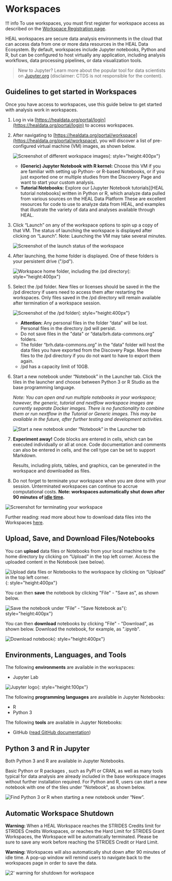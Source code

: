 # Workspaces

!!! info
      To use workspaces, you must first register for workspace access as described on the [Workspace Registration page](heal_workspace_registration.md).

HEAL workspaces are secure data analysis environments in the cloud that can access data from one or more data resources in the HEAL Data Ecosystem. By default, workspaces include Jupyter notebooks, Python and R, but can be configured to host virtually any application, including analysis workflows, data processing pipelines, or data visualization tools.

> New to Jupyter? Learn more about the popular tool for data scientists on [Jupyter.org](https://jupyter.org/) (disclaimer: CTDS is not responsible for the content).

## Guidelines to get started in Workspaces

Once you have access to workspaces, use this guide below to get started with analysis work in workspaces.

1. Log in via [https://healdata.org/portal/login](https://healdata.org/portal/login) to access workspaces.

2. After navigating to [https://healdata.org/portal/workspace](https://healdata.org/portal/workspace), you will discover a list of pre-configured virtual machine (VM) images, as shown below.

      ![Screenshot of different workspace images](../img/HEAL_workspace_flavors.png){: style="height:400px"}

      - **(Generic) Jupyter Notebook with R kernel:** Choose this VM if you are familiar with setting up Python- or R-based Notebooks, or if you just exported one or multiple studies from the Discovery Page and want to start your custom analysis.
      - **Tutorial Notebooks:** Explore our [Jupyter Notebook tutorials][HEAL tutorial notebooks] written in Python or R, which analyze data pulled from various sources on the HEAL Data Platform These are excellent resources for code to use to analyze data from HEAL, and examples that illustrate the variety of data and analyses available through HEAL.

3. Click “Launch” on any of the workspace options to spin up a copy of that VM. The status of launching the workspace is displayed after clicking on “Launch”. Note: Launching the VM may take several minutes.

   ![Screenshot of the launch status of the workspace](../img/workspace_launch.png)

4. After launching, the home folder is displayed. One of these folders is your persistent drive ("/pd").

   ![Workspace home folder, including the /pd directory](../img/HEAL_workspaces_pd.png){: style="height:400px"}

5. Select the /pd folder. New files or licenses should be saved in the the /pd directory if users need to access them after restarting the workspaces. Only files saved in the /pd directory will remain available after termination of a workspace session.

      ![Screenshot of the /pd folder](../img/HEAL_workspaces_pd_dir.png){: style="height:400px"}

      - **Attention:** Any personal files in the folder “data” will be lost. Personal files in the directory /pd will persist.
      - Do not save files in the "data" or “data/brh.data-commons.org” folders.
      - The folder “brh.data-commons.org” in the “data” folder will host the data files you have exported from the Discovery Page. Move these files to the /pd directory if you do not want to have to export them again.
      - /pd has a capacity limit of 10GB.

6. Start a new notebook under “Notebook” in the Launcher tab. Click the tiles in the launcher and choose between Python 3 or R Studio as the base programming language.

      *Note: You can open and run multiple notebooks in your workspace; however, the generic, tutorial and nextflow workspace images are currently separate Docker images. There is no functionality to combine them or run nextflow in the Tutorial or Generic images. This may be available in the future, after further testing and development activities.*

      ![Start a new notebook under “Notebook” in the Launcher tab](../img/HEAL_workspaces_nb_launcher.png)

7. **Experiment away!** Code blocks are entered in cells, which can be executed individually or all at once. Code documentation and comments can also be entered in cells, and the cell type can be set to support Markdown.

      Results, including plots, tables, and graphics, can be generated in the workspace and downloaded as files.

8. Do not forget to terminate your workspace when you are done with your session. Unterminated workspaces can continue to accrue computational costs. **Note: workspaces automatically shut down after 90 minutes of [idle time](#automatic-workspace-shutdown).**

![Screenshot for terminating your workspace](../img/HEAL_workspaces_terminate.png)

Further reading: read more about how to download data files into the Workspaces [here](downloading_files.md).

## Upload, Save, and Download Files/Notebooks

You can **upload** data files or Notebooks from your local machine to the home directory by clicking on “Upload” in the top left corner. Access the uploaded content in the Notebook (see below).

![Upload data files or Notebooks to the workspace by clicking on “Upload” in the top left corner.](../img/HEAL_workspaces_nb_upload.png){: style="height:400px"}

You can then **save** the notebook by clicking "File" - "Save as", as shown below.

![Save the notebook under “File” - "Save Notebook as"](../img/HEAL_workspaces_nb_save.png){: style="height:400px"}

You can then **download** notebooks by clicking "File" - "Download", as shown below. Download the notebook, for example, as ".ipynb".

![Download notebook](../img/HEAL_workspaces_nb_download.png){: style="height:400px"}

## Environments, Languages, and Tools

The following **environments** are available in the workspaces:

- Jupyter Lab

![Jupyter logo](../img/workspace_jupyter_logo){: style="height:100px"}

The following **programming languages** are available in Jupyter Notebooks:

- R
- Python 3

The following **tools** are available in Jupyter Notebooks:

- GitHub ([read GitHub documentation](https://docs.github.com/en))

## Python 3 and R in Jupyter

Both Python 3 and R are available in Jupyter Notebooks.

Basic Python or R packages , such as PyPI or CRAN, as well as many tools typical for data analysis are already included in the base workspace images without further installation required. For Python and R, users can start a new notebook with one of the tiles under "Notebook", as shown below.

![Find Python 3 or R when starting a new notebook under “New”.](../img/HEAL_workspaces_nb_launcher.png)

## Automatic Workspace Shutdown

**Warning:** When a HEAL Workspace reaches the STRIDES Credits limit for STRIDES Credits Workspaces, or reaches the Hard Limit for STRIDES Grant Workspaces, the Workspace will be automatically terminated. Please be sure to save any work before reaching the STRIDES Credit or Hard Limit.

**Warning:** Workspaces will also automatically shut down after 90 minutes of idle time. A pop-up window will remind users to navigate back to the workspaces page in order to save the data.

![2' warning for shutdown for workspace](../img/workspace_shutdown_sign_2.png)

<!-- Links and Images -->



